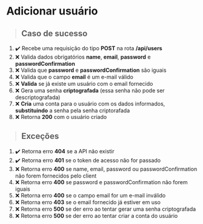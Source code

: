 # Adicionar usuário

> ## Caso de sucesso

1. ✔️ Recebe uma requisição do tipo **POST** na rota **/api/users**
2. ❌ Valida dados obrigatórios **name**, **email**, **password** e **passwordConfirmation**
3. ❌ Valida que **password** e **passwordConfirmation** são iguais
4. ❌ Valida que o campo **email** é um e-mail válido
5. ❌ **Valida** se já existe um usuário com o email fornecido
6. ❌ Gera uma senha **criptografada** (essa senha não pode ser descriptografada)
7. ❌ **Cria** uma conta para o usuário com os dados informados, **substituindo** a senha pela senha criptorafada
8. ❌ Retorna **200** com o usuário criado

> ## Exceções

1. ✔️ Retorna erro **404** se a API não existir
2. ✔️ Retorna erro **401** se o token de acesso não for passado
3. ❌ Retorna erro **400** se name, email, password ou passwordConfirmation não forem fornecidos pelo client
4. ❌ Retorna erro **400** se password e passwordConfirmation não forem iguais
5. ❌ Retorna erro **400** se o campo email for um e-mail inválido
6. ❌ Retorna erro **403** se o email fornecido já estiver em uso
7. ❌ Retorna erro **500** se der erro ao tentar gerar uma senha criptografada
8. ❌ Retorna erro **500** se der erro ao tentar criar a conta do usuário